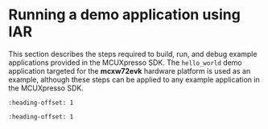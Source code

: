 # Running a demo application using IAR 

This section describes the steps required to build, run, and debug example applications provided in the MCUXpresso SDK. The `hello_world` demo application targeted for the **mcxw72evk** hardware platform is used as an example, although these steps can be applied to any example application in the MCUXpresso SDK.

```{include} ../topics/iar_building_an_example_application.md
:heading-offset: 1
```

```{include} ../topics/iar_running_an_example_application.md
:heading-offset: 1
```

